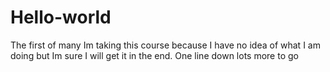 # Hello-world
The first of many
Im taking this course because I have no idea of what I am doing but Im sure I will get it in the end. 
One line down lots more to go
